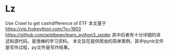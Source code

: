 # Lz
Use Crawl to get cashdifference of ETF
本文基于
  https://vip.fxxkpython.com/?p=1903
  https://github.com/wistbean/learn_python3_spider
其中后者有十分详细的讲述和源代码，是很棒的学习资料。
本文旨在提供爬虫的简单案例，其中ipynb文件是写作过程，py文件是写作结果。
